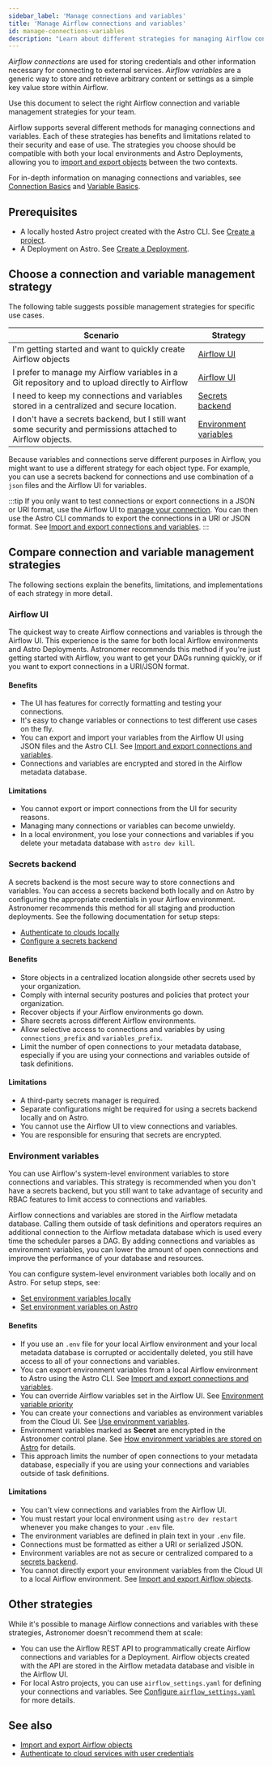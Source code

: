 ```yaml
---
sidebar_label: 'Manage connections and variables'
title: 'Manage Airflow connections and variables'
id: manage-connections-variables
description: "Learn about different strategies for managing Airflow connections and variables in local environments and on Astro"
---
```


*Airflow connections* are used for storing credentials and other information necessary for connecting to external services. *Airflow variables* are a generic way to store and retrieve arbitrary content or settings as a simple key value store within Airflow.

Use this document to select the right Airflow connection and variable management strategies for your team.

Airflow supports several different methods for managing connections and variables. Each of these strategies has benefits and limitations related to their security and ease of use. The strategies you choose should be compatible with both your local environments and Astro Deployments, allowing you to [import and export objects](import-export-connections-variables.md) between the two contexts.

For in-depth information on managing connections and variables, see [Connection Basics](https://docs.astronomer.io/learn/connections) and [Variable Basics](https://docs.astronomer.io/learn/airflow-variables).

## Prerequisites

- A locally hosted Astro project created with the Astro CLI. See [Create a project](cli/get-started-cli.md).
- A Deployment on Astro. See [Create a Deployment](create-deployment.md).

## Choose a connection and variable management strategy

The following table suggests possible management strategies for specific use cases.

| Scenario | Strategy |
|----------|----------|
| I'm getting started and want to quickly create Airflow objects | [Airflow UI](#airflow-ui) |
| I prefer to manage my Airflow variables in a Git repository and to upload directly to Airflow | [Airflow UI](#airflow-ui) |
| I need to keep my connections and variables stored in a centralized and secure location. | [Secrets backend](#secrets-backend) |
| I don't have a secrets backend, but I still want some security and permissions attached to Airflow objects. | [Environment variables](#environment-variables) |

Because variables and connections serve different purposes in Airflow, you might want to use a different strategy for each object type. For example, you can use a secrets backend for connections and use combination of a `json` files and the Airflow UI for variables.

:::tip
If you only want to test connections or export connections in  a JSON or URI format, use the Airflow UI to [manage your connection](https://docs.astronomer.io/learn/connections#defining-connections-in-the-airflow-ui).  You can then use the Astro CLI commands to export the connections in a URI or JSON format. See [Import and export connections and variables](import-export-connections-variables.md#from-the-airflow-ui-metadata-database).
:::

## Compare connection and variable management strategies 

The following sections explain the benefits, limitations, and implementations of each strategy in more detail.

### Airflow UI

The quickest way to create Airflow connections and variables is through the Airflow UI. This experience is the same for both local Airflow environments and Astro Deployments. Astronomer recommends this method if you're just getting started with Airflow, you want to get your DAGs running quickly, or if you want to export connections in a URI/JSON format.

#### Benefits

- The UI has features for correctly formatting and testing your connections.
- It's easy to change variables or connections to test different use cases on the fly.
- You can export and import your variables from the Airflow UI using JSON files and the Astro CLI. See [Import and export connections and variables](import-export-connections-variables.md#from-the-airflow-ui-metadata-database).
- Connections and variables are encrypted and stored in the Airflow metadata database.

#### Limitations

- You cannot export or import connections from the UI for security reasons.
- Managing many connections or variables can become unwieldy.
- In a local environment, you lose your connections and variables if you delete your metadata database with `astro dev kill`.

### Secrets backend

A secrets backend is the most secure way to store connections and variables. You can access a secrets backend both locally and on Astro by configuring the appropriate credentials in your Airflow environment. Astronomer recommends this method for all staging and production deployments. See the following documentation for setup steps:

- [Authenticate to clouds locally](cli/authenticate-to-clouds.md)
- [Configure a secrets backend](secrets-backend.md)

#### Benefits

- Store objects in a centralized location alongside other secrets used by your organization.
- Comply with internal security postures and policies that protect your organization.
- Recover objects if your Airflow environments go down.
- Share secrets across different Airflow environments.
- Allow selective access to connections and variables by using `connections_prefix` and `variables_prefix`. 
- Limit the number of open connections to your metadata database, especially if you are using your connections and variables outside of task definitions.

#### Limitations

- A third-party secrets manager is required.
- Separate configurations might be required for using a secrets backend locally and on Astro.
- You cannot use the Airflow UI to view connections and variables.
- You are responsible for ensuring that secrets are encrypted.

### Environment variables

You can use Airflow's system-level environment variables to store connections and variables. This strategy is recommended when you don't have a secrets backend, but you still want to take advantage of security and RBAC features to limit access to connections and variables. 

Airflow connections and variables are stored in the Airflow metadata database. Calling them outside of task definitions and operators requires an additional connection to the Airflow metadata database which is used every time the scheduler parses a DAG. By adding connections and variables as environment variables, you can lower the amount of open connections and improve the performance of your database and resources.

You can configure system-level environment variables both locally and on Astro. For setup steps, see:

- [Set environment variables locally](cli/develop-project.md#set-environment-variables-locally)
- [Set environment variables on Astro](environment-variables.md#add-airflow-connections-and-variables-using-environment-variables)

#### Benefits

- If you use an `.env` file for your local Airflow environment and your local metadata database is corrupted or accidentally deleted, you still have access to all of your connections and variables.
- You can export environment variables from a local Airflow environment to Astro using the Astro CLI. See [Import and export connections and variables](import-export-connections-variables.md#environment-variables).
- You can override Airflow variables set in the Airflow UI. See [Environment variable priority](environment-variables.md#ways-to-manage-environment-variables-on-astro)
- You can create your connections and variables as environment variables from the Cloud UI. See [Use environment variables](env-vars-astro.md#using-the-cloud-ui). 
- Environment variables marked as **Secret** are encrypted in the Astronomer control plane. See [How environment variables are stored on Astro](environment-variables.md#how-astro-stores-your-environment-variables) for details.
- This approach limits the number of open connections to your metadata database, especially if you are using your connections and variables outside of task definitions.

#### Limitations

- You can't view connections and variables from the Airflow UI. 
- You must restart your local environment using `astro dev restart` whenever you make changes to your `.env` file.
- The environment variables are defined in plain text in your `.env` file.
- Connections must be formatted as either a URI or serialized JSON.
- Environment variables are not as secure or centralized compared to a [secrets backend](secrets-backend.md).
- You cannot directly export your environment variables from the Cloud UI to a local Airflow environment. See [Import and export Airflow objects](import-export-connections-variables.md#environment-variables).

## Other strategies

While it's possible to manage Airflow connections and variables with these strategies, Astronomer doesn't recommend them at scale: 

- You can use the Airflow REST API to programmatically create Airflow connections and variables for a Deployment. Airflow objects created with the API are stored in the Airflow metadata database and visible in the Airflow UI.
- For local Astro projects, you can use `airflow_settings.yaml` for defining your connections and variables. See [Configure `airflow_settings.yaml`](cli/develop-project.md#configure-airflow_settingsyaml-local-development-only) for more details.

## See also
- [Import and export Airflow objects](import-export-connections-variables.md)
- [Authenticate to cloud services with user credentials](cli/authenticate-to-clouds.md)
